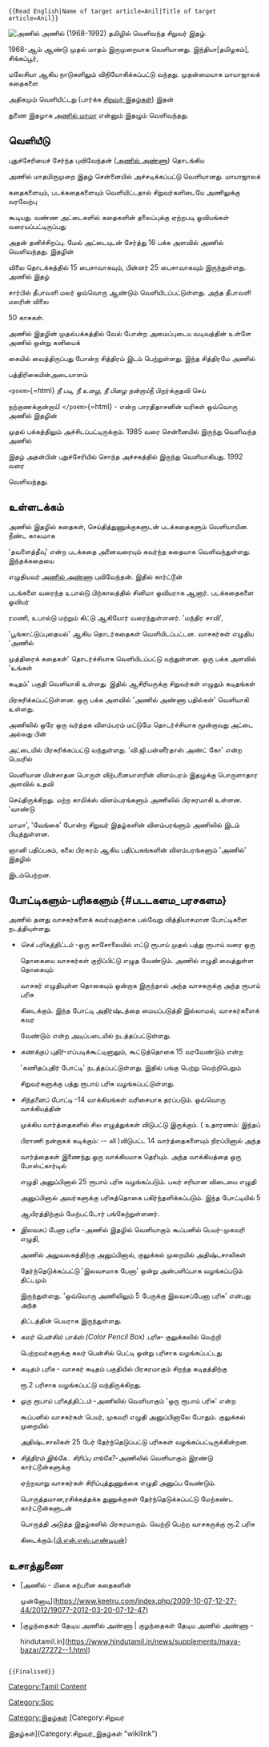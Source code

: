 ```{=mediawiki}
{{Read English|Name of target article=Anil|Title of target article=Anil}}
```
![அணில்](Anil.jpg "அணில்") அணில் (1968-1992) தமிழில் வெளிவந்த சிறுவர் இதழ்.
1968-ஆம் ஆண்டு முதல் மாதம் இருமுறையாக வெளியானது. இந்தியா\[தமிழகம்\], சிங்கப்பூர்,
மலேசியா ஆகிய நாடுகளிலும் விநியோகிக்கப்பட்டு வந்தது. முதன்மையாக மாயாஜாலக் கதைகளை
அதிகமும் வெளியிட்டது (பார்க்க [சிறுவர் இதழ்கள்](சிறுவர்_இதழ்கள் "wikilink")) இதன்
துணை இதழாக [அணில் மாமா](அணில்_மாமா "wikilink") என்னும் இதழும் வெளிவந்தது.

## வெளியீடு

புதுச்சேரியைச் சேர்ந்த புவிவேந்தன் ([அணில் அண்ணா](அணில்_அண்ணா "wikilink")) தொடங்கிய
அணில் மாதமிருமுறை இதழ் சென்னையில் அச்சடிக்கப்பட்டு வெளியானது. மாயாஜாலக்
கதைகளையும், படக்கதைகளையும் வெளியிட்டதால் சிறுவர்களிடையே அணிலுக்கு வரவேற்பு
கூடியது. வண்ண அட்டைகளில் கதைகளின் தலைப்புக்கு ஏற்றபடி ஓவியங்கள் வரையப்பட்டிருப்பது
அதன் தனிச்சிறப்பு. மேல் அட்டையுடன் சேர்த்து 16 பக்க அளவில் அணில் வெளிவந்தது. இதழின்
விலை தொடக்கத்தில் 15 பைசாவாகவும், பின்னர் 25 பைசாவாகவும் இருந்துள்ளது. அணில் இதழ்
சார்பில் தீபாவளி மலர் ஒவ்வொரு ஆண்டும் வெளியிடப்பட்டுள்ளது. அந்த தீபாவளி மலரின் விலை
50 காசுகள்.

அணில் இதழின் முதல்பக்கத்தில் வேல் போன்ற அமைப்புடைய வடிவத்தின் உள்ளே அணில் ஒன்று கனியைக்
கையில் வைத்திருப்பது போன்ற சித்திரம் இடம் பெற்றுள்ளது. இந்த சித்திரமே அணில்
பத்திரிகையின்அடையாளம்

`<poem>`{=html} *நீ படி, நீ உழை, நீ பிழை நன்றாய்*நீ பிறர்க்குதவி செய்
நற்குணக்குன்றாய்! `</poem>`{=html} - என்ற பாரதிதாசனின் வரிகள் ஒவ்வொரு அணில் இதழின்
முதல் பக்கத்திலும் அச்சிடப்பட்டிருக்கும். 1985 வரை சென்னையில் இருந்து வெளிவந்த அணில்
இதழ் அதன்பின் புதுச்சேரியில் சொந்த அச்சகத்தில் இருந்து வெளியாகியது. 1992 வரை
வெளிவந்தது.

## உள்ளடக்கம்

அணில் இதழில் கதைகள், செய்தித்துணுக்குகளுடன் படக்கதைகளும் வெளியாயின. நீண்ட காலமாக
\'தவளைத்தீவு\' என்ற படக்கதை அனைவரையும் கவர்ந்த கதையாக வெளிவந்துள்ளது. இந்தக்கதையை
எழுதியவர் [அணில் அண்ணா](அணில்_அண்ணா "wikilink") புவிவேந்தன். இதில் கார்ட்டூன்
படங்களை வரைந்த உபால்டு பிற்காலத்தில் சினிமா ஓவியராக ஆனார். படக்கதைகளை ஓவியர்
ரமணி, உபால்டு மற்றும் கிட்டு ஆகியோர் வரைந்துள்ளனர். 'மந்திர சாவி\',
\'பூங்காட்டுப்புதையல்\' ஆகிய தொடர்கதைகள் வெளியிடப்பட்டன. வாசகர்கள் எழுதிய \'அணில்
முத்திரைக் கதைகள்\' தொடர்ச்சியாக வெளியிடப்பட்டு வந்துள்ளன. ஒரு பக்க அளவில் \'உங்கள்
கடிதம்\' பகுதி வெளியாகி உள்ளது. இதில் ஆசிரியருக்கு சிறுவர்கள் எழுதும் கடிதங்கள்
பிரசுரிக்கப்பட்டுள்ளன. ஒரு பக்க அளவில் \'அணில் அண்ணா பதில்கள்\' வெளியாகி உள்ளது.
அணிலில் ஒரே ஒரு வர்த்தக விளம்பரம் மட்டுமே தொடர்ச்சியாக மூன்றாவது அட்டை அல்லது பின்
அட்டையில் பிரசுரிக்கப்பட்டு வந்துள்ளது. \'வி.ஜி.பன்னீர்தாஸ் அண்ட் கோ\' என்ற பெயரில்
வெளியான மின்சாதன பொருள் விற்பனையாளரின் விளம்பரம் இதழுக்கு பொருளாதார அளவில் உதவி
செய்திருக்கிறது. மற்ற காமிக்ஸ் விளம்பரங்களும் அணிலில் பிரசுரமாகி உள்ளன. \'வாண்டு
மாமா\', \'வேங்கை\' போன்ற சிறுவர் இதழ்களின் விளம்பரங்ளும் அணிலில் இடம் பிடித்துள்ளன.
ஞானி பதிப்பகம், கலை பிரசுரம் ஆகிய பதிப்பகங்களின் விளம்பரங்களும் \'அணில்\' இதழில்
இடம்பெற்றன.

## போட்டிகளும்-பரிசுகளும் {#படடகளம_பரசகளம}

அணில் தனது வாசகர்களைக் கவர்வதற்காக பல்வேறு வித்தியாசமான போட்டிகளை நடத்தியுள்ளது.

-   *செக் பரிசுத்திட்டம்* -ஒரு காசோலையில் எட்டு ரூபாய் முதல் பத்து ரூபாய் வரை ஒரு
    தொகையை வாசகர்கள் குறிப்பிட்டு எழுத வேண்டும். அணில் எழுதி வைத்துள்ள தொகையும்
    வாசகர் எழுதியுள்ள தொகையும் ஒன்றாக இருந்தால் அந்த வாசகருக்கு அந்த ரூபாய் பரிசு
    கிடைக்கும். இந்த போட்டி அதிர்ஷ்டத்தை மையப்படுத்தி இல்லாமல், வாசகர்களைக் கவர
    வேண்டும் என்ற அடிப்படையில் நடத்தப்பட்டுள்ளது.
-   *கணக்குப் புதிர்*-எப்படிக்கூட்டினாலும், கூட்டுத்தொகை 15 வரவேண்டும் என்ற
    \'கணிதப்புதிர் போட்டி\' நடத்தப்பட்டுள்ளது. இதில் பங்கு பெற்று வெற்றிபெறும்
    சிறுவர்களுக்கு பத்து ரூபாய் பரிசு வழங்கப்பட்டுள்ளது.
-   *சிந்தனைப் போட்டி* -14 வாக்கியங்கள் வரிசையாக தரப்படும். ஒவ்வொரு வாக்கியத்தின்
    முக்கிய வார்த்தைகளில் சில எழுத்துக்கள் விடுபட்டு இருக்கும். ( உதாரணம்: இந்தப்
    பிராணி நன்றாகக் கடிக்கும்: \-- லி )விடுபட்ட 14 வார்த்தைகளையும் நிரப்பினால் அந்த
    வார்த்தைகள் இணைந்து ஒரு வாக்கியமாக தெரியும். அந்த வாக்கியத்தை ஒரு போஸ்ட்கார்டில்
    எழுதி அனுப்பினால் 25 ரூபாய் பரிசு வழங்கப்படும். பலர் சரியான விடையை எழுதி
    அனுப்பினால் அவர்களுக்கு பரிசுத்தொகை பகிர்ந்தளிக்கப்படும். இந்த போட்டியில் 5
    ஆயிரத்திற்கும் மேற்பட்டோர் பங்கேற்றுள்ளனர்.
-   *இலவசப் பேனா பரிசு* -அணில் இதழில் வெளியாகும் கூப்பனில் பெயர்-முகவரி எழுதி,
    அணில் அலுவலகத்திற்கு அனுப்பினால், குலுக்கல் முறையில் அதிஷ்டசாலிகள்
    தேர்ந்தெடுக்கப்பட்டு \'இலவசமாக பேனா\' ஒன்று அன்பளிப்பாக வழங்கப்படும் திட்டமும்
    இருந்துள்ளது. \'ஒவ்வொரு அணிலிலும் 5 பேருக்கு இலவசப்பேனா பரிசு\' என்பது அந்த
    திட்டத்தின் பெயராக இருந்துள்ளது.
-   *கலர் பென்சில் பாக்ஸ் (Color Pencil Box) பரிசு*- குலுக்கலில் வெற்றி
    பெற்றவர்களுக்கு கலர் பென்சில் பெட்டி ஒன்று பரிசாக வழங்கப்பட்டது
-   *கடிதம் பரிசு* - வாசகர் கடிதம் பகுதியில் பிரசுரமாகும் சிறந்த கடிதத்திற்கு
    ரூ.2 பரிசாக வழங்கப்பட்டு வந்திருக்கிறது.
-   *ஒரு ரூபாய் பரிசுத்திட்டம்* -அணிலில் வெளியாகும் \'ஒரு ரூபாய் பரிசு\' என்ற
    கூப்பனில் வாசகர்கள் பெயர், முகவரி எழுதி அனுப்பினாலே போதும். குலுக்கல் முறையில்
    அதிஷ்டசாலிகள் 25 பேர் தேர்ந்தெடுப்பட்டு பரிசுகள் வழங்கப்பட்டிருக்கின்றன.
-   *சித்திரம் இங்கே.. சிரிப்பு எங்கே?*-அணிலில் வெளியாகும் இரண்டு கார்ட்டூன்களுக்கு
    ஏற்றவாறு வாசகர்கள் சிரிப்புத்துணுக்கை எழுதி அனுப்ப வேண்டும்.
    பொருத்தமான,ரசிக்கத்தக்க துணுக்குகள் தேர்ந்தெடுக்கப்பட்டு மேற்கண்ட கார்ட்டூன்களுடன்
    பொருத்தி அடுத்த இதழ்களில் பிரசுரமாகும். வெற்றி பெற்ற வாசகருக்கு ரூ.2 பரிசு
    கிடைக்கும்.([பி.என்.எஸ்.பாண்டியன்](பி.என்.எஸ்.பாண்டியன் "wikilink"))

## உசாத்துணை

-   [அணில் - மிகை கற்பனை கதைகளின்
    முன்னோடி](https://www.keetru.com/index.php/2009-10-07-12-27-44/2012/19077-2012-03-20-07-12-47)
-   [குழந்தைகள் தேடிய அணில் அண்ணா \| குழந்தைகள் தேடிய அணில் அண்ணா -
    hindutamil.in](https://www.hindutamil.in/news/supplements/maya-bazar/27272--1.html)

```{=mediawiki}
{{Finalised}}
```
[Category:Tamil Content](Category:Tamil_Content "wikilink")
[Category:Spc](Category:Spc "wikilink")
[Category:இதழ்கள்](Category:இதழ்கள் "wikilink") [Category:சிறுவர்
இதழ்கள்](Category:சிறுவர்_இதழ்கள் "wikilink")
